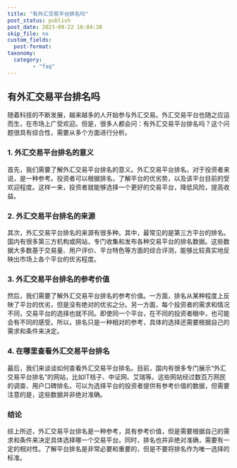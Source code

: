 ```yaml
---
title: "有外汇交易平台排名吗"
post_status: publish
post_date: 2023-09-22 16:04:38
skip_file: no
custom_fields: 
  post-format: 
taxonomy:
  category:
        - "faq"
---
```


## 有外汇交易平台排名吗

随着科技的不断发展，越来越多的人开始参与外汇交易。外汇交易平台也随之应运而生，在市场上广受欢迎。但是，很多人都会问：有外汇交易平台排名吗？这个问题很具有综合性，需要从多个方面进行分析。

### 1. 外汇交易平台排名的意义

首先，我们需要了解外汇交易平台排名的意义。外汇交易平台排名，对于投资者来说，是一种参考。投资者可以根据排名，了解平台的优劣势，以及该平台目前的受欢迎程度。这样一来，投资者就能够选择一个更好的交易平台，降低风险，提高收益。

### 2. 外汇交易平台排名的来源

其次，外汇交易平台排名的来源有很多种。其中，最常见的是第三方平台的排名。国内有很多第三方机构或网站，专门收集和发布各种交易平台的排名数据。这些数据大多数基于交易量、用户评价、平台特色等方面的综合评测，能够比较真实地反映出市场上各个平台的优劣程度。

### 3. 外汇交易平台排名的参考价值

然后，我们需要了解外汇交易平台排名的参考价值。一方面，排名从某种程度上反映了平台的优劣，但是没有绝对的优劣之分。另一方面，每个投资者的需求和情况不同，交易平台的选择也就不同。即使同一个平台，在不同的投资者眼中，也可能会有不同的感受。所以，排名只是一种相对的参考，具体的选择还需要根据自己的需求和条件来决定。

### 4. 在哪里查看外汇交易平台排名

最后，我们来谈谈如何查看外汇交易平台排名。目前，国内有很多专门展示“外汇交易平台排名”的网站，比如IT桔子、中证网、艾瑞等。这些网站经过数百万网民的调查、用户口碑排名，可以为选择平台的投资者提供有参考价值的数据，但需要注意的是，这些数据并非绝对准确。

### 结论

综上所述，外汇交易平台排名是一种参考，具有参考价值，但是需要根据自己的需求和条件来决定具体选择哪一个交易平台。同时，排名也并非绝对准确，需要有一定的相对性。了解平台排名是非常必要和重要的，但是不要将排名作为唯一选择的标准。
